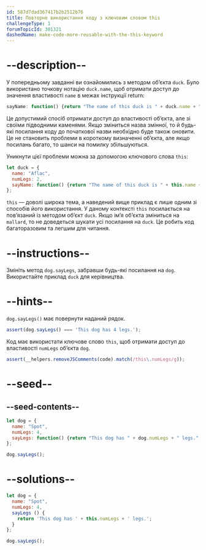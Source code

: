 ```yaml
---
id: 587d7dad367417b2b2512b76
title: Повторне використання коду з ключовим словом this
challengeType: 1
forumTopicId: 301321
dashedName: make-code-more-reusable-with-the-this-keyword
---
```


# --description--

У попередньому завданні ви ознайомились з методом об’єкта `duck`. Було використано точкову нотацію `duck.name`, щоб отримати доступ до значення властивості `name` в межах інструкції return:

```js
sayName: function() {return "The name of this duck is " + duck.name + ".";}
```

Це допустимий спосіб отримати доступ до властивості об’єкта, але зі своїми підводними каменями. Якщо зміниться назва змінної, то й будь-які посилання коду до початкової назви необхідно буде також оновити. Це не становить проблеми в короткому визначенні об’єкта, але якщо посилань багато, то шанси на помилку збільшуються.

Уникнути цієї проблеми можна за допомогою ключового слова `this`:

```js
let duck = {
  name: "Aflac",
  numLegs: 2,
  sayName: function() {return "The name of this duck is " + this.name + ".";}
};
```

`this` — доволі широка тема, а наведений вище приклад є лише одним зі способів його використання. У даному контексті `this` посилається на пов’язаний із методом об’єкт `duck`. Якщо ім’я об’єкта зміниться на `mallard`, то не доведеться шукати усі посилання на `duck`. Це робить код багаторазовим та легшим для читання.

# --instructions--

Змініть метод `dog.sayLegs`, забравши будь-які посилання на `dog`. Використайте приклад `duck` для керівництва.

# --hints--

`dog.sayLegs()` має повернути наданий рядок.

```js
assert(dog.sayLegs() === 'This dog has 4 legs.');
```

Код має використати ключове слово `this`, щоб отримати доступ до властивості `numLegs` об’єкта `dog`.

```js
assert(__helpers.removeJSComments(code).match(/this\.numLegs/g));
```

# --seed--

## --seed-contents--

```js
let dog = {
  name: "Spot",
  numLegs: 4,
  sayLegs: function() {return "This dog has " + dog.numLegs + " legs.";}
};

dog.sayLegs();
```

# --solutions--

```js
let dog = {
  name: "Spot",
  numLegs: 4,
  sayLegs () {
    return 'This dog has ' + this.numLegs + ' legs.';
  }
};

dog.sayLegs();
```
